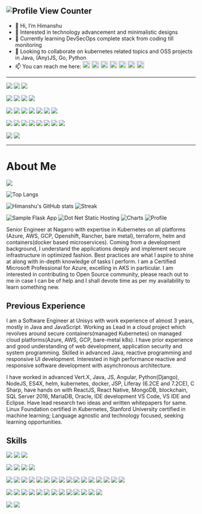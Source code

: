 


![Profile View Counter](https://komarev.com/ghpvc/?username=sainihimanshu983&label=Profile_Visits&color=8888ff)
---
- 👋 Hi, I’m Himanshu
- 👀 Interested in technology advancement and minimalistic designs
- 🌱 Currently learning DevSecOps complete stack from coding till monitoring
- 💞️ Looking to collaborate on kubernetes related topics and OSS projects in Java, (Any)JS, Go, Python
- 📫 You can reach me here: 
[<img src='https://cdn.jsdelivr.net/npm/simple-icons@3.0.1/icons/icloud.svg' alt='website' height='20'>](https://sainihimanshu983.github.io/)
[<img src='https://cdn.jsdelivr.net/npm/simple-icons@3.0.1/icons/gmail.svg' alt='website' height='20'>](mailto://sainihimanshu983@gmail.com)
[<img src='https://cdn.jsdelivr.net/npm/simple-icons@3.0.1/icons/linkedin.svg' alt='linkedin' height='20'>](https://www.linkedin.com/in/sainihimanshu983/)
[<img src='https://cdn.jsdelivr.net/npm/simple-icons@3.0.1/icons/github.svg' alt='github' height='20'>](https://github.com/sainihimanshu983)
[<img src='https://cdn.jsdelivr.net/npm/simple-icons@3.0.1/icons/stackoverflow.svg' alt='stackoverflow' height='20'>](https://stackoverflow.com/users/11320680/himanshu)
[<img src='https://cdn.jsdelivr.net/npm/simple-icons@3.0.1/icons/dev-dot-to.svg' alt='dev' height='20'>](https://dev.to/sainihimanshu983)
[<img src='https://cdn.jsdelivr.net/npm/simple-icons@3.0.1/icons/instagram.svg' alt='instagram' height='20'>](https://www.instagram.com/sainihimanshu983/)


---
![](https://img.shields.io/badge/OS-Windows-informational?style=flat&logo=windows&logoColor=65c2fb&color=success) 
![](https://img.shields.io/badge/OS-Ubuntu-informational?style=flat&logo=ubuntu&logoColor=ea854b&color=success)
![](https://img.shields.io/badge/OS-Alpine-informational?style=flat&logo=alpinelinux&logoColor=9ca0dc&color=success)

![](https://img.shields.io/badge/Editor-VS_Code-informational?style=flat&logo=visualstudiocode&logoColor=65c2fb&color=e0cdfe)
![](https://img.shields.io/badge/Editor-Eclipse-informational?style=flat&logo=eclipse&logoColor=ea854b&color=e0cdfe)
![](https://img.shields.io/badge/Editor-IntelliJ_Idea-informational?style=flat&logo=intellijidea&logoColor=ff4475&color=e0cdfe)
![](https://img.shields.io/badge/Script-Bash,_Shell-informational?style=flat&logo=powershell&logoColor=dddddd&color=e0cdfe)

![](https://img.shields.io/badge/Tools-Docker-informational?style=flat&logo=docker&logoColor=65c2fb&color=4484f1)
![](https://img.shields.io/badge/Tools-Kubernetes-informational?style=flat&logo=kubernetes&logoColor=65c2fb&color=4484f1)
![](https://img.shields.io/badge/Tools-Helm-informational?style=flat&logo=helm&logoColor=65c2fb&color=4484f1)
![](https://img.shields.io/badge/Tools-Terraform-informational?style=flat&logo=terraform&logoColor=be72fe&color=4484f1)
![](https://img.shields.io/badge/Tools-GitLab-informational?style=flat&logo=gitlab&color=4484f1)
![](https://img.shields.io/badge/Tools-GitHub-informational?style=flat&logo=github&color=4484f1)
![](https://img.shields.io/badge/Tools-Jenkins-informational?style=flat&logo=jenkins&logoColor=ea854b&color=4484f1)

![](https://img.shields.io/badge/Code-Java-informational?style=flat&logo=java&logoColor=white&color=success)
![](https://img.shields.io/badge/Code-JavaScript-informational?style=flat&logo=javascript&logoColor=yellow&color=success)
![](https://img.shields.io/badge/Code-TypeScript-informational?style=flat&logo=typescript&logoColor=65c2fb&color=success)
![](https://img.shields.io/badge/Code-NodeJS-informational?style=flat&logo=node.js&logoColor=green&color=success)
![](https://img.shields.io/badge/Code-Angular-informational?style=flat&logo=angular&logoColor=ff7777&color=success)
![](https://img.shields.io/badge/Code-React-informational?style=flat&logo=react&logoColor=65c2fb&color=success)
![](https://img.shields.io/badge/Code-Python-informational?style=flat&logo=python&logoColor=yellow&color=success)
![](https://img.shields.io/badge/Code-C_Sharp-informational?style=flat&logo=csharp&logoColor=65c2fb&color=success)

![](https://img.shields.io/badge/Cloud-Azure-informational?style=flat&logo=microsoftazure&logoColor=42a8fd&color=4484f1)
![](https://img.shields.io/badge/Cloud-AWS-informational?style=flat&logo=amazonaws&logoColor=ea854b&color=ea854b)

---
# About Me

[![](https://img.shields.io/badge/GitHub-sainihimanshu983-success?style=for-the-badge)](https://github.com/sainihimanshu983)


![Top Langs](https://github-readme-stats.vercel.app/api/top-langs/?username=sainihimanshu983&show_icons=true&layout=compact&langs_count=10&theme=dark)

![Himanshu's GitHub stats](https://github-readme-stats.vercel.app/api?username=sainihimanshu983&count_private=true&show_icons=true&theme=dark)
![Streak](https://github-readme-streak-stats.herokuapp.com/?user=sainihimanshu983&theme=dark)


![Sample Flask App](https://github-readme-stats.vercel.app/api/pin?username=sainihimanshu983&repo=sample-app-flask&title_color=fff&icon_color=faf9f9&text_color=9f9f9f&bg_color=151515)
![Dot Net Static Hosting](https://github-readme-stats.vercel.app/api/pin?username=sainihimanshu983&repo=dotnetstatichosting&title_color=fff&icon_color=faf9f9&text_color=9f9f9f&bg_color=151515)
![Charts](https://github-readme-stats.vercel.app/api/pin?username=sainihimanshu983&repo=charts&title_color=fff&icon_color=faf9f9&text_color=9f9f9f&bg_color=151515)
![Profile](https://github-readme-stats.vercel.app/api/pin?username=sainihimanshu983&repo=sainihimanshu983&title_color=fff&icon_color=faf9f9&text_color=9f9f9f&bg_color=151515)


Senior Engineer at Nagarro with expertise in Kubernetes on all platforms (Azure, AWS, GCP, Openshift, Rancher, bare metal), terraform, helm and containers(docker based microservices). Coming from a development background, I understand the applications deeply and implement secure infrastructure in optimized fashion. Best practices are what I aspire to shine at along with in-depth knowledge of tasks I perform. I am a Certified Microsoft Professional for Azure, excelling in AKS in particular. I am interested in contributing to Open Source community, please reach out to me in case I can be of help and I shall devote time as per my availability to learn something new.
## Previous Experience

I am a Software Engineer at Unisys with work experience of almost 3 years, mostly in Java and JavaScript. Working as Lead in a cloud project which revolves around secure containers(managed Kubernetes) on managed cloud platforms(Azure, AWS, GCP, bare-metal k8s). I have prior experience and good understanding of web development, application security and system programming. Skilled in advanced Java, reactive programming and responsive UI development. Interested in high performance reactive and responsive software development with asynchronous architecture.

I have worked in advanced Vert.X, Java, JS, Angular, Python(Django), NodeJS, ES4X, helm, kubernetes, docker, JSP, Liferay (6.2CE and 7.2CE), C Sharp, have hands on with ReactJS, React Native, MongoDB, blockchain<hyper-ledger and etherium>, SQL Server 2016, MariaDB, Oracle, IDE development VS Code, VS IDE and Eclipse. Have lead research two ideas and written whitepapers for same. Linux Foundation certified in Kubernetes, Stanford University certified in machine learning; Language agnostic and technology focused, seeking learning opportunities.

## Skills

![](https://img.shields.io/badge/-Windows-informational?style=for-the-badge&logo=windows&logoColor=0078D6&color=F5F5F5) 
![](https://img.shields.io/badge/-Ubuntu-informational?style=for-the-badge&logo=ubuntu&logoColor=E95420&color=F5F5F5)
![](https://img.shields.io/badge/-Alpine-informational?style=for-the-badge&logo=alpinelinux&logoColor=0D597F&color=F5F5F5)

![](https://img.shields.io/badge/-VS_Code-informational?style=for-the-badge&logo=visualstudiocode&logoColor=007ACC&color=F3EBFF)
![](https://img.shields.io/badge/-Eclipse-informational?style=for-the-badge&logo=eclipse&logoColor=2C2255&color=F3EBFF)
![](https://img.shields.io/badge/-IntelliJ_Idea-informational?style=for-the-badge&logo=intellijidea&logoColor=000000&color=F3EBFF)
![](https://img.shields.io/badge/-Bash,_Shell-informational?style=for-the-badge&logo=powershell&logoColor=4D4D4D&color=F3EBFF)

![](https://img.shields.io/badge/-Docker-informational?style=for-the-badge&logo=docker&color=F5F5F5)
![](https://img.shields.io/badge/-Kubernetes-informational?style=for-the-badge&logo=kubernetes&color=F5F5F5)
![](https://img.shields.io/badge/-Helm-informational?style=for-the-badge&logo=helm&logoColor=0F1689&color=F5F5F5)
![](https://img.shields.io/badge/-Terraform-informational?style=for-the-badge&logo=terraform&logoColor=7B42BC&color=F5F5F5)
![](https://img.shields.io/badge/-GitLab-informational?style=for-the-badge&logo=gitlab&color=F5F5F5)
![](https://img.shields.io/badge/-Jenkins-informational?style=for-the-badge&logo=jenkins&logoColor=D24939&color=F5F5F5)
![](https://img.shields.io/badge/-SonarQube-informational?style=for-the-badge&logo=sonarqube&color=F5F5F5)
![](https://img.shields.io/badge/-Nginx-informational?style=for-the-badge&logo=nginx&logoColor=009639&color=F5F5F5)
![](https://img.shields.io/badge/-Istio-informational?style=for-the-badge&logo=ibm&logoColor=466BB0&color=F5F5F5)
![](https://img.shields.io/badge/-ElasticSearch-informational?style=for-the-badge&logo=elasticsearch&logoColor=f3d337&color=F5F5F5)
![](https://img.shields.io/badge/-Fluent-informational?style=for-the-badge&logo=fluentd&logoColor=0E83C8&color=F5F5F5)
![](https://img.shields.io/badge/-Kibana-informational?style=for-the-badge&logo=kibana&logoColor=d7689d&color=F5F5F5)
![](https://img.shields.io/badge/-Beats-informational?style=for-the-badge&logo=beats&logoColor=a0c443&color=F5F5F5)
![](https://img.shields.io/badge/-Prometheus-informational?style=for-the-badge&logo=prometheus&color=F5F5F5)
![](https://img.shields.io/badge/-Grafana-informational?style=for-the-badge&logo=grafana&color=F5F5F5)
![](https://img.shields.io/badge/-GitHub-informational?style=for-the-badge&logo=github&logoColor=181717&color=F5F5F5)

![](https://img.shields.io/badge/-Java-informational?style=for-the-badge&logo=java&logoColor=FF160B&color=F3EBFF)
![](https://img.shields.io/badge/-Vert.X-informational?style=for-the-badge&logo=eclipsevertdotx&logoColor=782A90&color=F3EBFF)
![](https://img.shields.io/badge/-Spring_Boot-informational?style=for-the-badge&logo=springboot&color=F3EBFF)
![](https://img.shields.io/badge/-Vert.X-informational?style=for-the-badge&logo=eclipsevertdotx&logoColor=782A90&color=F3EBFF)
![](https://img.shields.io/badge/-JavaScript-informational?style=for-the-badge&logo=javascript&color=F3EBFF)
![](https://img.shields.io/badge/-TypeScript-informational?style=for-the-badge&logo=typescript&color=F3EBFF)
![](https://img.shields.io/badge/-NodeJS-informational?style=for-the-badge&logo=node.js&color=F3EBFF)
![](https://img.shields.io/badge/-Angular-informational?style=for-the-badge&logo=angular&logoColor=DD0031&color=F3EBFF)
![](https://img.shields.io/badge/-React-informational?style=for-the-badge&logo=react&color=F3EBFF)
![](https://img.shields.io/badge/-Python-informational?style=for-the-badge&logo=python&color=F3EBFF)
![](https://img.shields.io/badge/-C_Sharp-informational?style=for-the-badge&logo=csharp&logoColor=239120&color=F3EBFF)
![](https://img.shields.io/badge/-JQuery-informational?style=for-the-badge&logo=jquery&logoColor=0769AD&color=F3EBFF)
![](https://img.shields.io/badge/-DJango-informational?style=for-the-badge&logo=django&logoColor=092E20&color=F3EBFF)

![](https://img.shields.io/badge/-Azure-informational?style=for-the-badge&logo=microsoftazure&logoColor=0078D4&color=D8F7FD)
![](https://img.shields.io/badge/-AWS-informational?style=for-the-badge&logo=amazonaws&logoColor=FF160B&color=FFEED9)
